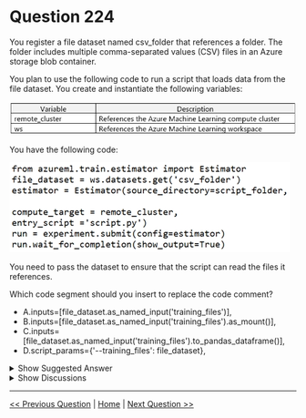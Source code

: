 # Question 224

You register a file dataset named csv_folder that references a folder. The folder includes multiple comma-separated values (CSV) files in an Azure storage blob container.

You plan to use the following code to run a script that loads data from the file dataset. You create and instantiate the following variables:

![Question Image](images/q224_q_0021500001.png)

You have the following code:

![Question Image](images/q224_q_0021500002.png)

You need to pass the dataset to ensure that the script can read the files it references.

Which code segment should you insert to replace the code comment?

* A.inputs=[file_dataset.as_named_input('training_files')],
* B.inputs=[file_dataset.as_named_input('training_files').as_mount()],
* C.inputs=[file_dataset.as_named_input('training_files').to_pandas_dataframe()],
* D.script_params={'--training_files': file_dataset},

<details>
  <summary>Show Suggested Answer</summary>

  <strong>B</strong><br>
<p>Example:</p>
<p>from azureml.train.estimator import Estimator</p>
<p>script_params = {</p>
<p># to mount files referenced by mnist dataset</p>
<p>&#x27;--data-folder&#x27;: mnist_file_dataset.as_named_input(&#x27;mnist_opendataset&#x27;).as_mount(),</p>
<p>&#x27;--regularization&#x27;: 0.5</p>
<p>}</p>
<p>est = Estimator(source_directory=script_folder,</p>
<p>script_params=script_params,</p>
<p>compute_target=compute_target,</p>
<p>environment_definition=env,</p>
<p>entry_script=&#x27;train.py&#x27;)</p>
<p>Reference:</p>
<p>https://docs.microsoft.com/en-us/azure/machine-learning/tutorial-train-models-with-aml</p>

</details>

<details>
  <summary>Show Discussions</summary>

<blockquote><p><strong>chaudha4</strong> <code>(Thu 05 May 2022 13:37)</code> - <em>Upvotes: 6</em></p><p>Estimator is deprecated. Can anyone confirm if they saw a question on this topic lately ?</p></blockquote>
<blockquote><p><strong>ralucabala</strong> <code>(Wed 20 Apr 2022 22:32)</code> - <em>Upvotes: 5</em></p><p>why is not A? is mount() required if we have already registered the dataset?</p></blockquote>
<blockquote><p><strong>azure1000</strong> <code>(Thu 04 Aug 2022 15:35)</code> - <em>Upvotes: 4</em></p><p>Because its a CSV.</p></blockquote>
<blockquote><p><strong>azure1000</strong> <code>(Thu 04 Aug 2022 15:36)</code> - <em>Upvotes: 1</em></p><p>My bad... I missed the option.</p></blockquote>
<blockquote><p><strong>HkIsCrazY</strong> <code>(Wed 22 Jun 2022 11:43)</code> - <em>Upvotes: 1</em></p><p>Same concern. Why not A?</p></blockquote>
<blockquote><p><strong>trickerk</strong> <code>(Thu 07 Jul 2022 09:48)</code> - <em>Upvotes: 2</em></p><p>Because to &quot;loads data&quot; needs to call &quot;as_mount()&quot; function.</p></blockquote>
<blockquote><p><strong>ahmeddataengineer</strong> <code>(Sat 17 Dec 2022 09:58)</code> - <em>Upvotes: 1</em></p><p>when to use &quot;as_dowload&quot; and &quot;as_mount&quot; please what is the difference</p></blockquote>
<blockquote><p><strong>fhlos</strong> <code>(Fri 28 Jun 2024 11:35)</code> - <em>Upvotes: 1</em></p><p>B - ChatGPT</p></blockquote>
<blockquote><p><strong>racnaoamo</strong> <code>(Fri 19 May 2023 07:54)</code> - <em>Upvotes: 2</em></p><p>on exam 18-5-22</p></blockquote>
<blockquote><p><strong>hargur</strong> <code>(Thu 20 Oct 2022 09:45)</code> - <em>Upvotes: 2</em></p><p>on 19Oct2021</p></blockquote>
<blockquote><p><strong>kisskeo</strong> <code>(Fri 07 Oct 2022 20:26)</code> - <em>Upvotes: 2</em></p><p>On Exam 01 Oct 2021</p></blockquote>
<blockquote><p><strong>snsnsnsn</strong> <code>(Sat 03 Sep 2022 07:32)</code> - <em>Upvotes: 4</em></p><p>on 2/9/21</p></blockquote>
<blockquote><p><strong>mayank25</strong> <code>(Fri 13 May 2022 11:49)</code> - <em>Upvotes: 2</em></p><p>Yes please tell if estimator questions still appear?</p></blockquote>
<blockquote><p><strong>NaishinMatiri</strong> <code>(Thu 21 Apr 2022 20:56)</code> - <em>Upvotes: 1</em></p><p>if the question specifies that we&#x27;re planing to use an script, shouldn&#x27;t we be using script_params?</p></blockquote>

</details>

---

[<< Previous Question](question_223.md) | [Home](/index.md) | [Next Question >>](question_225.md)
